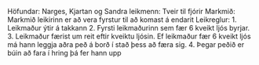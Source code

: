 Höfundar: Narges, Kjartan og Sandra 
leikmenn: Tveir til fjórir
Markmið: Markmið leikirinn er að vera fyrstur til að komast á endarit 
Leikreglur: 
        1. Leikmaður ýtir á takkann
        2. Fyrsti leikmaðurinn sem fær 6 kveikt ljós byrjar. 
        3. Leikmaður færist um reit eftir kveiktu ljósin. Ef leikmaður fær 6 kveikt ljós má hann leggja aðra peð á borð í stað þess að færa sig. 
        4. Þegar peðið er búin að fara í hring þá fer hann upp 
      
        
        
